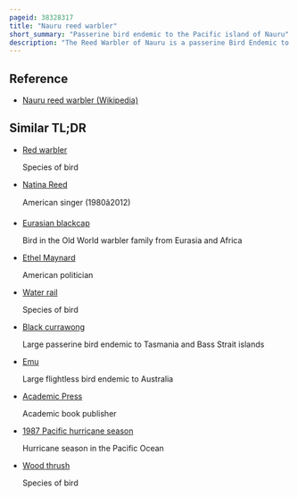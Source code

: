 ```yaml
---
pageid: 38328317
title: "Nauru reed warbler"
short_summary: "Passerine bird endemic to the Pacific island of Nauru"
description: "The Reed Warbler of Nauru is a passerine Bird Endemic to the Island of Nauru in the Pacific Ocean. It is one of only two native Breeding Land Birds on Nauru and is the only Passerine found on the Island. It is related to other micronesian Reed Warblers that evolved from one of several Radiations of the Genus across the Pacific. Related Warblers on nearby Islands include the Caroline Reed Warbler with which the Species of Nauru was initially confused and the nightingale Reed Warbler which was sometimes considered the same Species."
---
```


## Reference

- [Nauru reed warbler (Wikipedia)](https://en.wikipedia.org/?curid=38328317)

## Similar TL;DR

- [Red warbler](/tldr/en/red-warbler)

  Species of bird

- [Natina Reed](/tldr/en/natina-reed)

  American singer (1980â2012)

- [Eurasian blackcap](/tldr/en/eurasian-blackcap)

  Bird in the Old World warbler family from Eurasia and Africa

- [Ethel Maynard](/tldr/en/ethel-maynard)

  American politician

- [Water rail](/tldr/en/water-rail)

  Species of bird

- [Black currawong](/tldr/en/black-currawong)

  Large passerine bird endemic to Tasmania and Bass Strait islands

- [Emu](/tldr/en/emu)

  Large flightless bird endemic to Australia

- [Academic Press](/tldr/en/academic-press)

  Academic book publisher

- [1987 Pacific hurricane season](/tldr/en/1987-pacific-hurricane-season)

  Hurricane season in the Pacific Ocean

- [Wood thrush](/tldr/en/wood-thrush)

  Species of bird
